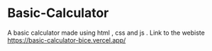 # Basic-Calculator
A basic calculator made using html , css and js .
Link to the webiste
https://basic-calculator-bice.vercel.app/
